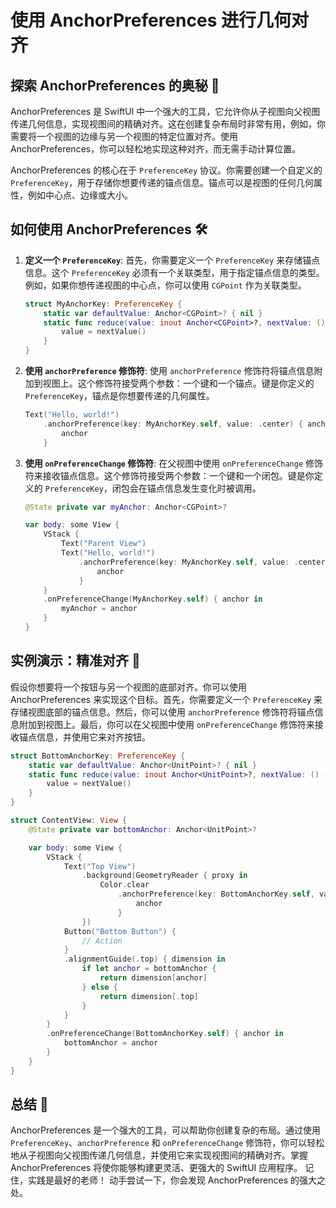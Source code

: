 ﻿# 使用 AnchorPreferences 进行几何对齐

## 探索 AnchorPreferences 的奥秘 🚀

AnchorPreferences 是 SwiftUI 中一个强大的工具，它允许你从子视图向父视图传递几何信息，实现视图间的精确对齐。这在创建复杂布局时非常有用，例如，你需要将一个视图的边缘与另一个视图的特定位置对齐。使用 AnchorPreferences，你可以轻松地实现这种对齐，而无需手动计算位置。

AnchorPreferences 的核心在于 `PreferenceKey` 协议。你需要创建一个自定义的 `PreferenceKey`，用于存储你想要传递的锚点信息。锚点可以是视图的任何几何属性，例如中心点、边缘或大小。

## 如何使用 AnchorPreferences 🛠️

1.  **定义一个 `PreferenceKey`**: 首先，你需要定义一个 `PreferenceKey` 来存储锚点信息。这个 `PreferenceKey` 必须有一个关联类型，用于指定锚点信息的类型。例如，如果你想传递视图的中心点，你可以使用 `CGPoint` 作为关联类型。

    ```swift
    struct MyAnchorKey: PreferenceKey {
        static var defaultValue: Anchor<CGPoint>? { nil }
        static func reduce(value: inout Anchor<CGPoint>?, nextValue: () -> Anchor<CGPoint>?) {
            value = nextValue()
        }
    }
    ```

2.  **使用 `anchorPreference` 修饰符**: 使用 `anchorPreference` 修饰符将锚点信息附加到视图上。这个修饰符接受两个参数：一个键和一个锚点。键是你定义的 `PreferenceKey`，锚点是你想要传递的几何属性。

    ```swift
    Text("Hello, world!")
        .anchorPreference(key: MyAnchorKey.self, value: .center) { anchor in
            anchor
        }
    ```

3.  **使用 `onPreferenceChange` 修饰符**: 在父视图中使用 `onPreferenceChange` 修饰符来接收锚点信息。这个修饰符接受两个参数：一个键和一个闭包。键是你定义的 `PreferenceKey`，闭包会在锚点信息发生变化时被调用。

    ```swift
    @State private var myAnchor: Anchor<CGPoint>?

    var body: some View {
        VStack {
            Text("Parent View")
            Text("Hello, world!")
                .anchorPreference(key: MyAnchorKey.self, value: .center) { anchor in
                    anchor
                }
        }
        .onPreferenceChange(MyAnchorKey.self) { anchor in
            myAnchor = anchor
        }
    }
    ```

## 实例演示：精准对齐 🎯

假设你想要将一个按钮与另一个视图的底部对齐。你可以使用 AnchorPreferences 来实现这个目标。首先，你需要定义一个 `PreferenceKey` 来存储视图底部的锚点信息。然后，你可以使用 `anchorPreference` 修饰符将锚点信息附加到视图上。最后，你可以在父视图中使用 `onPreferenceChange` 修饰符来接收锚点信息，并使用它来对齐按钮。

```swift
struct BottomAnchorKey: PreferenceKey {
    static var defaultValue: Anchor<UnitPoint>? { nil }
    static func reduce(value: inout Anchor<UnitPoint>?, nextValue: () -> Anchor<UnitPoint>?) {
        value = nextValue()
    }
}

struct ContentView: View {
    @State private var bottomAnchor: Anchor<UnitPoint>?

    var body: some View {
        VStack {
            Text("Top View")
                .background(GeometryReader { proxy in
                    Color.clear
                        .anchorPreference(key: BottomAnchorKey.self, value: .bottom) { anchor in
                            anchor
                        }
                })
            Button("Bottom Button") {
                // Action
            }
            .alignmentGuide(.top) { dimension in
                if let anchor = bottomAnchor {
                    return dimension[anchor]
                } else {
                    return dimension[.top]
                }
            }
        }
        .onPreferenceChange(BottomAnchorKey.self) { anchor in
            bottomAnchor = anchor
        }
    }
}
```

## 总结 🎉

AnchorPreferences 是一个强大的工具，可以帮助你创建复杂的布局。通过使用 `PreferenceKey`、`anchorPreference` 和 `onPreferenceChange` 修饰符，你可以轻松地从子视图向父视图传递几何信息，并使用它来实现视图间的精确对齐。掌握 AnchorPreferences 将使你能够构建更灵活、更强大的 SwiftUI 应用程序。 记住，实践是最好的老师！ 动手尝试一下，你会发现 AnchorPreferences 的强大之处。


